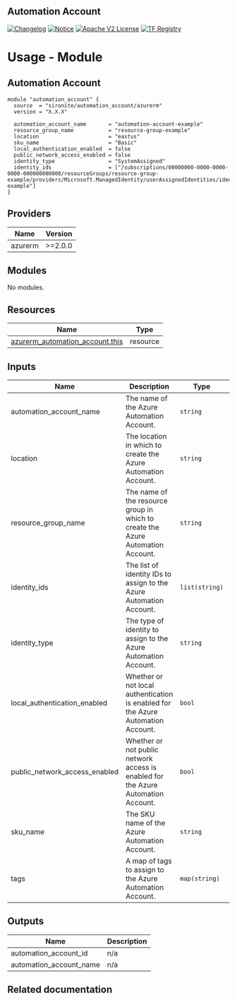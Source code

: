 <!-- BEGIN_TF_DOCS -->
 ## Automation Account
[![Changelog](https://img.shields.io/badge/changelog-release-green.svg)](https://github.com/sironite/terraform-azurerm-automation_account/releases/latest) [![Notice](https://img.shields.io/badge/notice-copyright-yellow.svg)](NOTICE) [![Apache V2 License](https://img.shields.io/badge/license-Apache%20V2-orange.svg)](LICENSE) [![TF Registry](https://img.shields.io/badge/terraform-registry-blue.svg)](https://registry.terraform.io/providers/hashicorp/azurerm/latest/docs/resources/automation_account)

# Usage - Module

## Automation Account

```hcl
module "automation_account" {
  source  = "sironite/automation_account/azurerm"
  version = "X.X.X"

  automation_account_name       = "automation-account-example"
  resource_group_name           = "resource-group-example"
  location                      = "eastus"
  sku_name                      = "Basic"
  local_authentication_enabled  = false
  public_network_access_enabled = false
  identity_type                 = "SystemAssigned"
  identity_ids                  = ["/subscriptions/00000000-0000-0000-0000-000000000000/resourceGroups/resource-group-example/providers/Microsoft.ManagedIdentity/userAssignedIdentities/identity-example"]
}
```
## Providers

| Name | Version |
|------|---------|
| azurerm | >=2.0.0 |

## Modules

No modules.

## Resources

| Name | Type |
|------|------|
| [azurerm_automation_account.this](https://registry.terraform.io/providers/hashicorp/azurerm/latest/docs/resources/automation_account) | resource |

## Inputs

| Name | Description | Type | Required |
|------|-------------|------|:--------:|
| automation\_account\_name | The name of the Azure Automation Account. | `string` | yes |
| location | The location in which to create the Azure Automation Account. | `string` | yes |
| resource\_group\_name | The name of the resource group in which to create the Azure Automation Account. | `string` | yes |
| identity\_ids | The list of identity IDs to assign to the Azure Automation Account. | `list(string)` | no |
| identity\_type | The type of identity to assign to the Azure Automation Account. | `string` | no |
| local\_authentication\_enabled | Whether or not local authentication is enabled for the Azure Automation Account. | `bool` | no |
| public\_network\_access\_enabled | Whether or not public network access is enabled for the Azure Automation Account. | `bool` | no |
| sku\_name | The SKU name of the Azure Automation Account. | `string` | no |
| tags | A map of tags to assign to the Azure Automation Account. | `map(string)` | no |

## Outputs

| Name | Description |
|------|-------------|
| automation\_account\_id | n/a |
| automation\_account\_name | n/a |

## Related documentation
<!-- END_TF_DOCS -->